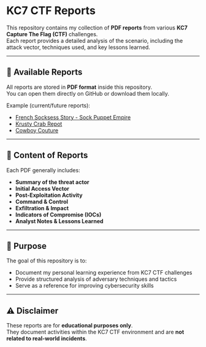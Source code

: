 # KC7 CTF Reports

This repository contains my collection of **PDF reports** from various **KC7 Capture The Flag (CTF)** challenges.  
Each report provides a detailed analysis of the scenario, including the attack vector, techniques used, and key lessons learned.

---

## 📑 Available Reports
All reports are stored in **PDF format** inside this repository.  
You can open them directly on GitHub or download them locally.

Example (current/future reports):
- [French Socksess Story - Sock Puppet Empire](./KC7_FrenchSocksessStory_CTF_Report.pdf)
- [Krusty Crab Repot](./Krusty_Crab_CTF_Report.pdf)
- [Cowboy Couture ](./KC7_CowboyCouture_CTF_Report.pdf)


---

## 📝 Content of Reports
Each PDF generally includes:
- **Summary of the threat actor**  
- **Initial Access Vector**  
- **Post-Exploitation Activity**  
- **Command & Control**  
- **Exfiltration & Impact**  
- **Indicators of Compromise (IOCs)**  
- **Analyst Notes & Lessons Learned**

---

## 🚀 Purpose
The goal of this repository is to:
- Document my personal learning experience from KC7 CTF challenges  
- Provide structured analysis of adversary techniques and tactics  
- Serve as a reference for improving cybersecurity skills  

---

## ⚠️ Disclaimer
These reports are for **educational purposes only**.  
They document activities within the KC7 CTF environment and are **not related to real-world incidents**.
